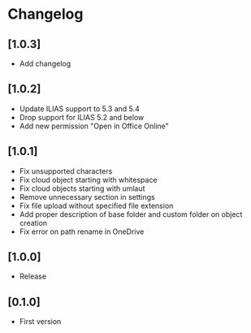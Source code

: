 # Changelog

## [1.0.3]
- Add changelog

## [1.0.2]
- Update ILIAS support to 5.3 and 5.4
- Drop support for ILIAS 5.2 and below
- Add new permission "Open in Office Online"

## [1.0.1]
- Fix unsupported characters
- Fix cloud object starting with whitespace
- Fix cloud objects starting with umlaut
- Remove unnecessary section in settings
- Fix file upload without specified file extension
- Add proper description of base folder and custom folder on object creation
- Fix error on path rename in OneDrive

## [1.0.0]
- Release

## [0.1.0]
- First version
